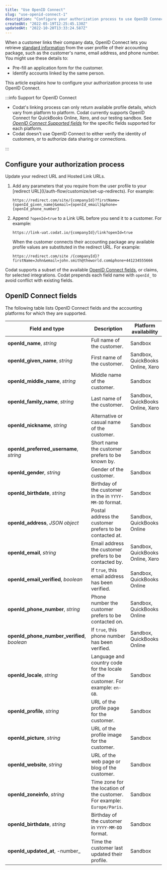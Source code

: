 ```yaml
---
title: "Use OpenID Connect"
slug: "use-openid-connect-1"
description: "Configure your authorization process to use OpenID Connect protocol"
createdAt: "2022-05-19T12:25:45.130Z"
updatedAt: "2022-10-20T13:33:24.587Z"
---
```


When a customer links their company data, OpenID Connect lets you retrieve [standard information](/auth-flow/customize/use-openid-connect-1#openid-connect-fields) from the user profile of their accounting package, such as the customer's name, email address, and phone number. You might use these details to:

- Pre-fill an application form for the customer.
- Identify accounts linked by the same person.

This article explains how to configure your authorization process to use OpenID Connect.

:::info Support for OpenID Connect

- Codat's linking process can only return available profile details, which vary from platform to platform. Codat currently supports OpenID Connect for QuickBooks Online, Xero, and our testing sandbox. See [_OpenID Connect Supported fields_](/auth-flow/customize/use-openid-connect-1#openid-connect-fields) for the specific fields supported for each platform.
- Codat doesn't use OpenID Connect to either verify the identity of customers, or to authorize data sharing or connections.

:::

## Configure your authorization process

Update your redirect URL and Hosted Link URLs.

1. Add any parameters that you require from the user profile to your [redirect URL]((/auth-flow/customize/set-up-redirects). For example:
   ```http
   https://redirect.com/site/{companyId}?firstName={openId_given_name}&email={openId_email}&phone={openId_phone_number}
   ```
2. Append `?openId=true` to a Link URL before you send it to a customer. For example:
   ```http
   https://link-uat.codat.io/{companyId}/link?openId=true
   ```

   When the customer connects their accounting package any available profile values are substituted in the redirect URL. For example:
   ```http
   https://redirect.com/site /{companyId}?firstName=John&email=john.smith@theworld.com&phone+441234555666
   ```

Codat supports a subset of the available [OpenID Connect fields](https://openid.net/specs/openid-connect-core-1_0.html#StandardClaims), or claims, for selected integrations. Codat prepends each field name with `openId_` to avoid conflict with existing fields.

## OpenID Connect fields

The following table lists OpenID Connect fields and the accounting platforms for which they are supported.

| Field and type                               | Description                                                                     | Platform availability            |
|----------------------------------------------|---------------------------------------------------------------------------------|----------------------------------|
| **openId_name**, _string_                    | Full name of the customer.                                                      | Sandbox                          |
| **openId_given_name**, _string_              | First name of the customer.                                                     | Sandbox, QuickBooks Online, Xero |
| **openId_middle_name**, _string_             | Middle name of the customer.                                                    | Sandbox                          |
| **openId_family_name**, _string_             | Last name of the customer.                                                      | Sandbox, QuickBooks Online, Xero |
| **openId_nickname**, _string_                | Alternative or casual name of the customer.                                     | Sandbox                          |
| **openId_preferred_username**, _string_      | Short name the customer prefers to be known by.                                 | Sandbox                          |
| **openId_gender**, _string_                  | Gender of the customer.                                                         | Sandbox                          |
| **openId_birthdate**, _string_               | Birthday of the customer in the in `YYYY-MM-DD` format.                         | Sandbox                          |
| **openId_address**, _JSON object_            | Postal address the customer prefers to be contacted at.                         | Sandbox, QuickBooks Online       |
| **openId_email**, _string_                   | Email address the customer prefers to be contacted by.                          | Sandbox, QuickBooks Online, Xero |
| **openId_email_verified**, _boolean_         | If `true`, this email address has been verified.                                | Sandbox, QuickBooks Online       |
| **openId_phone_number**, _string_            | Phone number the customer prefers to be contacted on.                           | Sandbox, QuickBooks Online       |
| **openId_phone_number_verified**, _boolean_  | If `true`, this phone number has been verified.                                 | Sandbox, QuickBooks Online       |
| **openId_locale**, _string_                  | Language and country code for the locale of the customer. For example: `en-GB`. | Sandbox                          |
| **openId_profile**, _string_                 | URL of the profile page for the customer.                                       | Sandbox                          |
| **openId_picture**, _string_                 | URL of the profile image for the customer.                                      | Sandbox                          |
| **openId_website**, _string_                 | URL of the web page or blog of the customer.                                    | Sandbox                          |
| **openId_zoneinfo**, _string_                | Time zone for the location of the customer. For example: `Europe/Paris`.        | Sandbox                          |
| **openId_birthdate**, _string_               | Birthday of the customer in `YYYY-MM-DD` format.                                | Sandbox                          |
| **openId_updated_at**, -number_              | Time the customer last updated their profile.                                   | Sandbox                          |
